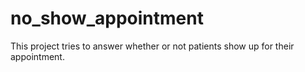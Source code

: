 # no_show_appointment
This project tries to answer whether or not patients show up for their appointment. 

